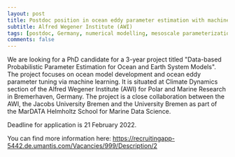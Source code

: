 ```yaml
---
layout: post
title: Postdoc position in ocean eddy parameter estimation with machine learning (Bremerhaven, Germany)
subtitle: Alfred Wegener Institute (AWI)
tags: [postdoc, Germany, numerical modelling, mesoscale parameterization, machine learning]
comments: false
---
```

We are looking for a PhD candidate for a 3-year project titled "Data-based Probabilistic Parameter Estimation for Ocean and Earth System Models". The project focuses on ocean model development and ocean eddy parameter tuning via machine learning. It is situated at Climate Dynamics section of the Alfred Wegener Institute (AWI) for Polar and Marine Research in Bremerhaven, Germany. The project is a close collaboration between the AWI, the Jacobs University Bremen and the University Bremen as part of the MarDATA Helmholtz School for Marine Data Science.

Deadline for application is 21 February 2022.

You can find more information here:
https://recruitingapp-5442.de.umantis.com/Vacancies/999/Description/2
